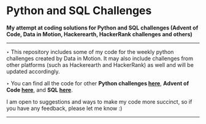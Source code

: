 # Python and SQL Challenges
**My attempt at coding solutions for Python and SQL challenges (Advent of Code, Data in Motion, Hackerearth, HackerRank challenges and others)**

---

‣ This repository includes some of my code for the weekly python challenges created by Data in Motion. It may also include challenges from other platforms (such as Hackerearth and HackerRank) as well and will be updated accordingly. 

‣ You can find all the code for other **Python challenges [here](https://github.com/V-Mayya/DataInMotion_PythonChallenges/blob/main/challenge_code.py)**, **Advent of Code [here](https://github.com/V-Mayya/Python-SQLChallenges/tree/c412d0dfac1db066582815f924ac17feb67acaa7/Advent%20of%20Code%202023)**, and **SQL [here](https://github.com/V-Mayya/Python-SQLChallenges/blob/main/challenge_code.sql)**. 

I am open to suggestions and ways to make my code more succinct, so if you have any feedback, please let me know :)

---
